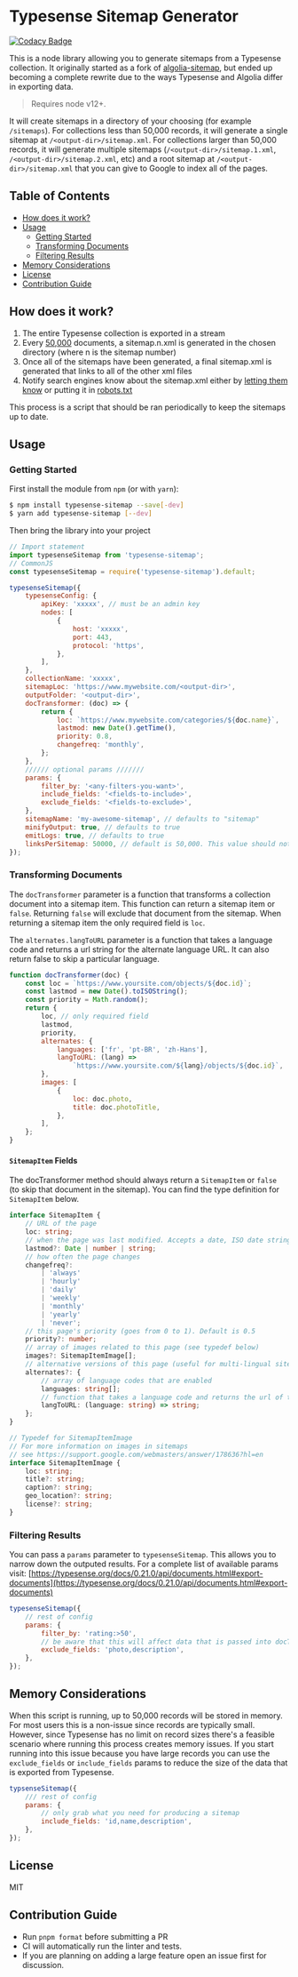 # Typesense Sitemap Generator

[![Codacy Badge](https://app.codacy.com/project/badge/Grade/4acbfa496cf94023b264b513039d25c8)](https://www.codacy.com/gh/Adviise/typesense-sitemap/dashboard?utm_source=github.com&utm_medium=referral&utm_content=Adviise/typesense-sitemap&utm_campaign=Badge_Grade)

This is a node library allowing you to generate sitemaps from a Typesense collection. It originally started as a fork of [algolia-sitemap](https://github.com/algolia/algolia-sitemap), but ended up becoming a complete rewrite due to the ways Typesense and Algolia differ in exporting data.

> Requires node v12+.

It will create sitemaps in a directory of your choosing (for example `/sitemaps`). For collections less than 50,000 records, it will generate a single sitemap at `/<output-dir>/sitemap.xml`. For collections larger than 50,000 records, it will generate multiple sitemaps (`/<output-dir>/sitemap.1.xml`, `/<output-dir>/sitemap.2.xml`, etc) and a root sitemap at `/<output-dir>/sitemap.xml` that you can give to Google to index all of the pages.

## Table of Contents

- [How does it work?](#how-does-it-work)
- [Usage](#usage)
    - [Getting Started](#getting-started)
    - [Transforming Documents](#transforming-documents)
    - [Filtering Results](#filtering-results)
- [Memory Considerations](#memory-considerations)
- [License](#license)
- [Contribution Guide](#contribution-guide)

## How does it work?

1. The entire Typesense collection is exported in a stream
2. Every [50,000](https://support.google.com/webmasters/answer/183668?hl=en) documents, a sitemap.n.xml is generated in the chosen directory (where n is the sitemap number)
3. Once all of the sitemaps have been generated, a final sitemap.xml is generated that links to all of the other xml files
4. Notify search engines know about the sitemap.xml either by [letting them know](https://support.google.com/webmasters/answer/183668?hl=en#addsitemap) or putting it in [robots.txt](https://support.google.com/webmasters/answer/183668?hl=en#addsitemap)

This process is a script that should be ran periodically to keep the sitemaps up to date.

## Usage

### Getting Started

First install the module from `npm` (or with `yarn`):

```sh
$ npm install typesense-sitemap --save[-dev]
$ yarn add typesense-sitemap [--dev]
```

Then bring the library into your project

```js
// Import statement
import typesenseSitemap from 'typesense-sitemap';
// CommonJS
const typesenseSitemap = require('typesense-sitemap').default;

typesenseSitemap({
    typesenseConfig: {
        apiKey: 'xxxxx', // must be an admin key
        nodes: [
            {
                host: 'xxxxx',
                port: 443,
                protocol: 'https',
            },
        ],
    },
    collectionName: 'xxxxx',
    sitemapLoc: 'https://www.mywebsite.com/<output-dir>',
    outputFolder: '<output-dir>',
    docTransformer: (doc) => {
        return {
            loc: `https://www.mywebsite.com/categories/${doc.name}`,
            lastmod: new Date().getTime(),
            priority: 0.8,
            changefreq: 'monthly',
        };
    },
    ////// optional params ///////
    params: {
        filter_by: '<any-filters-you-want>',
        include_fields: '<fields-to-include>',
        exclude_fields: '<fields-to-exclude>',
    },
    sitemapName: 'my-awesome-sitemap', // defaults to "sitemap"
    minifyOutput: true, // defaults to true
    emitLogs: true, // defaults to true
    linksPerSitemap: 50000, // default is 50,000. This value should not be greater than 50,000 as per Google's sitemap guidelines
});
```

### Transforming Documents

The `docTransformer` parameter is a function that transforms a collection document into a sitemap item. This function can return a sitemap item or `false`. Returning `false` will exclude that document from the sitemap. When returning a sitemap item the only required field is `loc`.

The `alternates.langToURL` parameter is a function that takes a language code and returns a url string for the alternate language URL. It can also return false to skip a particular language.

```js
function docTransformer(doc) {
    const loc = `https://www.yoursite.com/objects/${doc.id}`;
    const lastmod = new Date().toISOString();
    const priority = Math.random();
    return {
        loc, // only required field
        lastmod,
        priority,
        alternates: {
            languages: ['fr', 'pt-BR', 'zh-Hans'],
            langToURL: (lang) =>
                `https://www.yoursite.com/${lang}/objects/${doc.id}`,
        },
        images: [
            {
                loc: doc.photo,
                title: doc.photoTitle,
            },
        ],
    };
}
```

#### `SitemapItem` Fields

The docTransformer method should always return a `SitemapItem` or `false` (to skip that document in the sitemap). You can find the type definition for `SitemapItem` below.

```ts
interface SitemapItem {
    // URL of the page
    loc: string;
    // when the page was last modified. Accepts a date, ISO date string, or milliseconds
    lastmod?: Date | number | string;
    // how often the page changes
    changefreq?:
        | 'always'
        | 'hourly'
        | 'daily'
        | 'weekly'
        | 'monthly'
        | 'yearly'
        | 'never';
    // this page's priority (goes from 0 to 1). Default is 0.5
    priority?: number;
    // array of images related to this page (see typedef below)
    images?: SitemapItemImage[];
    // alternative versions of this page (useful for multi-lingual sites)
    alternates?: {
        // array of language codes that are enabled
        languages: string[];
        // function that takes a language code and returns the url of the translated page
        langToURL: (language: string) => string;
    };
}

// Typedef for SitemapItemImage
// For more information on images in sitemaps
// see https://support.google.com/webmasters/answer/178636?hl=en
interface SitemapItemImage {
    loc: string;
    title?: string;
    caption?: string;
    geo_location?: string;
    license?: string;
}
```

### Filtering Results

You can pass a `params` parameter to `typesenseSitemap`. This allows you to narrow down the outputed results. For a complete list of available params visit: [https://typesense.org/docs/0.21.0/api/documents.html#export-documents](https://typesense.org/docs/0.21.0/api/documents.html#export-documents)

```js
typesenseSitemap({
    // rest of config
    params: {
        filter_by: 'rating:>50',
        // be aware that this will affect data that is passed into docTransformer
        exclude_fields: 'photo,description',
    },
});
```

## Memory Considerations

When this script is running, up to 50,000 records will be stored in memory. For most users this is a non-issue since records are typically small. However, since Typesense has no limit on record sizes there's a feasible scenario where running this process creates memory issues. If you start running into this issue because you have large records you can use the `exclude_fields` or `include_fields` params to reduce the size of the data that is exported from Typesense.

```js
typsenseSitemap({
    /// rest of config
    params: {
        // only grab what you need for producing a sitemap
        include_fields: 'id,name,description',
    },
});
```

## License

MIT

## Contribution Guide

- Run `pnpm format` before submitting a PR
- CI will automatically run the linter and tests.
- If you are planning on adding a large feature open an issue first for discussion.

